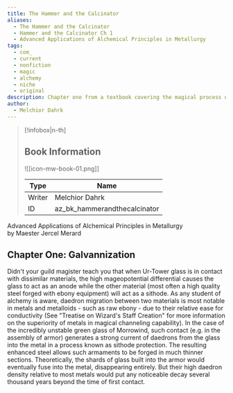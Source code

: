 ```yaml
---
title: The Hammer and the Calcinator
aliases:
  - The Hammer and the Calcinator
  - Hammer and the Calcinator Ch 1
  - Advanced Applications of Alchemical Principles in Metallurgy
tags:
  - com_
  - current
  - nonfiction
  - magic
  - alchemy
  - niche
  - original
description: Chapter one from a textbook covering the magical process of galvannization.
author:
  - Melchior Dahrk
---
```

> [!infobox|n-th]
> 
> ## Book Information
> 
> ![[icon-mw-book-01.png]]
> 
> | Type | Name |
> | --- | --- |
> | Writer | Melchior Dahrk |
> | ID | az_bk_hammerandthecalcinator |

Advanced Applications of Alchemical Principles in Metallurgy  
by Maester Jercel Merard  
## Chapter One: Galvannization  
Didn't your guild magister teach you that when Ur-Tower glass is in contact with dissimilar materials, the high mageopotential differential causes the glass to act as an anode while the other material (most often a high quality steel forged with ebony equipment) will act as a sithode. As any student of alchemy is aware, daedron migration between two materials is most notable in metals and metalloids - such as raw ebony - due to their relative ease for conductivity (See "Treatise on Wizard's Staff Creation" for more information on the superiority of metals in magical channeling capability). In the case of the incredibly unstable green glass of Morrowind, such contact (e.g. in the assembly of armor) generates a strong current of daedrons from the glass into the metal in a process known as sithode protection. The resulting enhanced steel allows such armaments to be forged in much thinner sections. Theoretically, the shards of glass built into the armor would eventually fuse into the metal, disappearing entirely. But their high daedron density relative to most metals would put any noticeable decay several thousand years beyond the time of first contact.